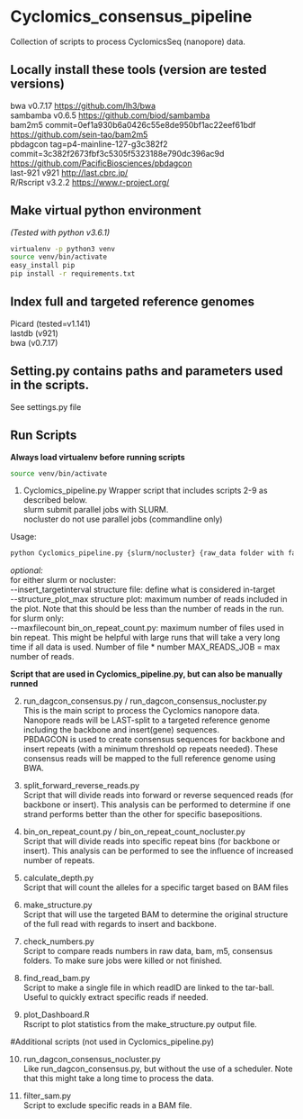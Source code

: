 # Cyclomics_consensus_pipeline
Collection of scripts to process CyclomicsSeq (nanopore) data.

## Locally install these tools (version are tested versions)
bwa	v0.7.17	https://github.com/lh3/bwa \
sambamba	v0.6.5	https://github.com/biod/sambamba \
bam2m5	commit=0ef1a930b6a0426c55e8de950bf1ac22eef61bdf	https://github.com/sein-tao/bam2m5 \
pbdagcon	tag=p4-mainline-127-g3c382f2	commit=3c382f2673fbf3c5305f5323188e790dc396ac9d	https://github.com/PacificBiosciences/pbdagcon \
last-921	v921	http://last.cbrc.jp/ \
R/Rscript	v3.2.2	https://www.r-project.org/ 

## Make virtual python environment
_(Tested with python v3.6.1)_
```bash
virtualenv -p python3 venv
source venv/bin/activate
easy_install pip
pip install -r requirements.txt 
```

## Index full and targeted reference genomes
Picard	(tested=v1.141) \
lastdb	(v921) \
bwa	(v0.7.17)


## Setting.py contains paths and parameters used in the scripts.
See settings.py file 
 
## Run Scripts
__Always load virtualenv before running scripts__ 
```bash
source venv/bin/activate
```

1) Cyclomics_pipeline.py
Wrapper script that includes scripts 2-9 as described below. \
    slurm            submit parallel jobs with SLURM. \
    nocluster        do not use parallel jobs (commandline only)

Usage:
```bash
python Cyclomics_pipeline.py {slurm/nocluster} {raw_data folder with fastq files} {output folder} {prefix (eg run or sampleID)} {insert locus (e.g. TP53)} {backbone locus (e.g. BB25)}
```
_optional:_  \
    for either slurm or nocluster: \
        --insert_targetinterval   	structure file: define what is considered in-target \
        --structure_plot_max 		structure plot: maximum number of reads included in the plot. Note that this should be less than the number of reads in the run. \
    for slurm only: \
        --maxfilecount 			bin_on_repeat_count.py: maximum number of files used in bin repeat. This might be helpful with large runs that will take a very long time if all data is used. Number of file * number MAX_READS_JOB = max number of reads.

	
__Script that are used in Cyclomics_pipeline.py, but can also be manually runned__ 

2) run_dagcon_consensus.py / run_dagcon_consensus_nocluster.py \
This is the main script to process the Cyclomics nanopore data.  
Nanopore reads will be LAST-split to a targeted reference genome including the backbone and insert(gene) sequences.  
PBDAGCON is used to create consensus sequences for backbone and insert repeats (with a minimum threshold op repeats needed). 
These consensus reads will be mapped to the full reference genome using BWA.

3) split_forward_reverse_reads.py \
Script that will divide reads into forward or reverse sequenced reads (for backbone or insert).
This analysis can be performed to determine if one strand performs better than the other for specific basepositions.

4) bin_on_repeat_count.py / bin_on_repeat_count_nocluster.py \
Script that will divide reads into specific repeat bins (for backbone or insert).
This analysis can be performed to see the influence of increased number of repeats.

5) calculate_depth.py \
Script that will count the alleles for a specific target based on BAM files

6) make_structure.py \
Script that will use the targeted BAM to determine the original structure of the full read with regards to insert and backbone.

7) check_numbers.py \
Script to compare reads numbers in raw data, bam, m5, consensus folders. To make sure jobs were killed or not finished.

8) find_read_bam.py \
Script to make a single file in which readID are linked to the tar-ball. Useful to quickly extract specific reads if needed.

9) plot_Dashboard.R \
Rscript to plot statistics from the make_structure.py output file.

#Additional scripts (not used in Cyclomics_pipeline.py) 

10) run_dagcon_consensus_nocluster.py \
Like run_dagcon_consensus.py, but without the use of a scheduler. Note that this might take a long time to process the data.

11) filter_sam.py \
Script to exclude specific reads in a BAM file.
